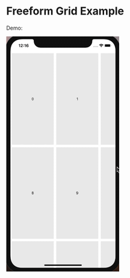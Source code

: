 Freeform Grid Example
===

Demo:

![Example](https://raw.githubusercontent.com/igolden/freeform_grid/master/freeform.gif)
